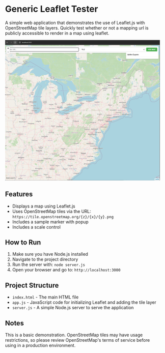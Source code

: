 # Generic Leaflet Tester

A simple web application that demonstrates the use of Leaflet.js with OpenStreetMap tile layers. Quickly test whether or not a mapping url is publicly accessible to render in a map using leaflet.

![Leaflet Layer Tester Screenshot](images/quickLeafletLayerTester.png)

## Features

- Displays a map using Leaflet.js
- Uses OpenStreetMap tiles via the URL: `https://tile.openstreetmap.org/{z}/{x}/{y}.png`
- Includes a sample marker with popup
- Includes a scale control

## How to Run

1. Make sure you have Node.js installed
2. Navigate to the project directory
3. Run the server with: `node server.js`
4. Open your browser and go to: `http://localhost:3000`

## Project Structure

- `index.html` - The main HTML file
- `app.js` - JavaScript code for initializing Leaflet and adding the tile layer
- `server.js` - A simple Node.js server to serve the application

## Notes

This is a basic demonstration. OpenStreetMap tiles may have usage restrictions, so please review OpenStreetMap's terms of service before using in a production environment.

